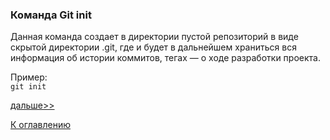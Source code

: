 ### Команда Git init 
Данная команда создает в директории пустой репозиторий в виде  скрытой директории .git, где и будет в дальнейшем храниться вся информация об истории коммитов, тегах — о ходе разработки проекта.  

Пример:  
`git init`  

[дальше>>](./gitadd.md)  

[К оглавлению](./readme.md)